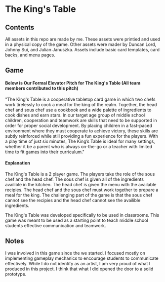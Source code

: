 # The King's Table
## Contents
All assets in this repo are made by me. These assets were printied and used in a physical copy of the game. 
Other assets were mader by Duncan Lord, Johnny Sui, and Julian Januszka.
Assets include basic card templates, card backs, and menu pages.

## Game
#### Below is Our Formal Elevator Pitch for The King's Table (All team members contributed to this pitch)
"The King's Table is a cooperative tabletop card game in which two chefs work tirelessly to cook a meal for the king of the realm.
Together, the head chef and sous chef use a cookbook and a wide palette of ingredients to cook dishes and earn stars.
In our target age group of middle school children, cooperation and teamwork are skills that need to be supported in order for proper social development. 
By placing children in a fast-paced environment where they must cooperate to achieve victory, these skills are subtly reinforced while still providing a fun experience for the players. 
With a play time of just six minutes, The King’s Table is ideal for many settings, whether it be a parent who is always on-the-go or a teacher with limited time to fit games into their curriculum."

#### Explanation
The King's Table is a 2 player game. The players take the role of the sous chef and the head chef. The sous chef is given all of the ingredients availible in the kitchen.
The head chef is given the menu with the available recipies.
The head chef and the sous chef must work together to prepare a meal for the king.
The challenging part of the game is that the sous chef cannot see the recipies and the head chef cannot see the availible ingredients.

The King's Table was developed specifically to be used in classrooms. This game was meant to be used as a starting point to teach middle school students effective communication and teamwork.

## Notes
I was involved in this game since the we started. I focused mostly on implementing gameplay mechanics to encourage students to communicate effectively.
While I do not identify as an artist, I am very proud of what I produced in this project. I think that what I did opened the door to a solid prototype.
